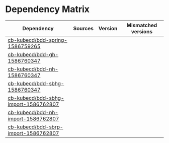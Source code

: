 # Dependency Matrix

Dependency | Sources | Version | Mismatched versions
---------- | ------- | ------- | -------------------
[cb-kubecd/bdd-spring-1586759265](https://github.com/cb-kubecd/bdd-spring-1586759265.git) |  | []() | 
[cb-kubecd/bdd-gh-1586760347](https://github.com/cb-kubecd/bdd-gh-1586760347.git) |  | []() | 
[cb-kubecd/bdd-nh-1586760347](https://github.com/cb-kubecd/bdd-nh-1586760347.git) |  | []() | 
[cb-kubecd/bdd-sbhg-1586760347](https://github.com/cb-kubecd/bdd-sbhg-1586760347.git) |  | []() | 
[cb-kubecd/bdd-sbhg-import-1586762807](https://github.com/cb-kubecd/bdd-sbhg-import-1586762807.git) |  | []() | 
[cb-kubecd/bdd-nh-import-1586762807](https://github.com/cb-kubecd/bdd-nh-import-1586762807.git) |  | []() | 
[cb-kubecd/bdd-sbrp-import-1586762807](https://github.com/cb-kubecd/bdd-sbrp-import-1586762807.git) |  | []() | 
